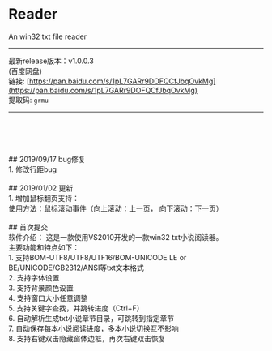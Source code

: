 # Reader
An win32 txt file reader

****
最新release版本：v1.0.0.3<br/>
(百度网盘)<br/>
链接: [https://pan.baidu.com/s/1pL7GARr9DOFQCfJbqOvkMg](https://pan.baidu.com/s/1pL7GARr9DOFQCfJbqOvkMg)<br/>
提取码: `grmu`
****
<br/>
<br/>
<br/>
<br/>
## 2019/09/17 bug修复<br/>
1. 修改行距bug
<br/>
<br/>
## 2019/01/02 更新<br/>
1. 增加鼠标翻页支持：<br/>
     使用方法：鼠标滚动事件（向上滚动：上一页， 向下滚动：下一页） 
<br/>
<br/> 
## 首次提交<br/>
软件介绍： 这是一款使用VS2010开发的一款win32 txt小说阅读器。<br/>
主要功能和特点如下：<br/>
1. 支持BOM-UTF8/UTF8/UTF16/BOM-UNICODE LE or BE/UNICODE/GB2312/ANSI等txt文本格式<br/>
2. 支持字体设置<br/>
3. 支持背景颜色设置<br/>
4. 支持窗口大小任意调整<br/>
5. 支持关键字查找，并跳转进度（Ctrl+F）<br/>
6. 自动解析生成txt小说章节目录，可跳转到指定章节<br/>
7. 自动保存每本小说阅读进度，多本小说切换互不影响<br/>
8. 支持右键双击隐藏窗体边框，再次右键双击恢复<br/>
<br/>
